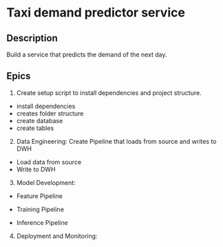 # Taxi demand predictor service

## Description
Build a service that predicts the demand of the next day.


## Epics
1. Create setup script to install dependencies and project structure.
- install dependencies
- creates folder structure
- create database
- create tables

2. Data Engineering: Create Pipeline that loads from source and writes to DWH
- Load data from source
- Write to DWH


3. Model Development:
- Feature Pipeline

- Training Pipeline

- Inference Pipeline


4. Deployment and Monitoring:


